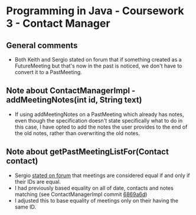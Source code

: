 # Programming in Java - Coursework 3 - Contact Manager
General comments
--------------
* Both Keith and Sergio stated on forum that if something created as a FutureMeeting but that's now in the past is noticed, we don't have to convert it to a PastMeeting.

Note about ContactManagerImpl - addMeetingNotes(int id, String text)
--------------
* If using addMeetingNotes on a PastMeeting which already has notes, even though the specification doesn't state specifically what to do in this case, I have opted to add the notes the user provides to the end of the old notes, rather than overwriting the old notes.

Note about getPastMeetingListFor(Contact contact)
--------------
* Sergio [stated on forum](https://moodle.bbk.ac.uk/mod/forum/discuss.php?d=53251) that meetings are considered equal if and only if their IDs are equal.
* I had previously based equality on all of date, contacts and notes matching (see ContactManagerImpl commit [6869a6d](https://github.com/BBK-PiJ-2015-08/cw-cm/commit/6869a6d0627d03b75464a92ab7e9da4de8478ef0))
* I adjusted this to base equality of meetings only on their having the same ID.